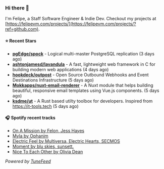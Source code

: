 ### Hi there 👋

I'm Felipe, a Staff Software Engineer & Indie Dev. Checkout my projects at [https://felipevm.com/projects/](https://felipevm.com/projects/?ref=github.com).

#### ⭐ Recent Stars
- **[pgEdge/spock](https://github.com/pgEdge/spock)** - Logical multi-master PostgreSQL replication (3 days ago)
- **[ashtonjamesd/lavandula](https://github.com/ashtonjamesd/lavandula)** - A fast, lightweight web framework in C for building modern web applications (4 days ago)
- **[hookdeck/outpost](https://github.com/hookdeck/outpost)** - Open Source Outbound Webhooks and Event Destinations Infrastructure (5 days ago)
- **[Mokkapps/nuxt-email-renderer](https://github.com/Mokkapps/nuxt-email-renderer)** - A Nuxt module that helps building beautiful, responsive email templates using Vue.js components. (5 days ago)
- **[ksdme/ut](https://github.com/ksdme/ut)** - A Rust based utilty toolbox for developers. Inspired from https://it-tools.tech (5 days ago)

#### 🎧 Spotify recent tracks
- [On A Mission by Felon, Jess Hayes](https://open.spotify.com/track/3qvf9mABpuuYtBcEtD1F0H)
- [Myla by Ophanim](https://open.spotify.com/track/7v4zSvvkbcS452oCn1cM04)
- [Electric Feel by Multiversa, Electric Hearts, SECMOS](https://open.spotify.com/track/5OVH2EDqua2tf0972lxm8z)
- [Moment by blu skies, sunsett.](https://open.spotify.com/track/0Jxws9MnSgvmuX0PYIXODm)
- [Nice To Each Other by Olivia Dean](https://open.spotify.com/track/7gKxCvTDWwV9wBhdeBbr3l)

_Powered by [TuneFeed](https://tunefeed.app?ref=github.com)_
